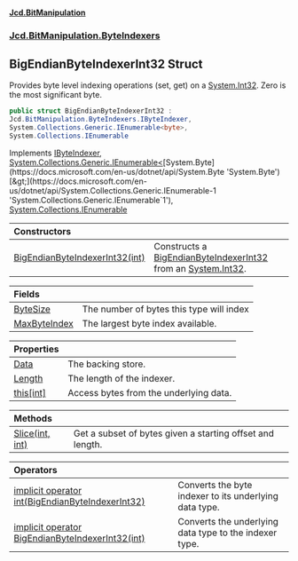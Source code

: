 #### [Jcd.BitManipulation](index.md 'index')
### [Jcd.BitManipulation.ByteIndexers](Jcd.BitManipulation.ByteIndexers.md 'Jcd.BitManipulation.ByteIndexers')

## BigEndianByteIndexerInt32 Struct

Provides byte level indexing operations (set, get) on a [System.Int32](https://docs.microsoft.com/en-us/dotnet/api/System.Int32 'System.Int32'). Zero is the most significant byte.

```csharp
public struct BigEndianByteIndexerInt32 :
Jcd.BitManipulation.ByteIndexers.IByteIndexer,
System.Collections.Generic.IEnumerable<byte>,
System.Collections.IEnumerable
```

Implements [IByteIndexer](Jcd.BitManipulation.ByteIndexers.IByteIndexer.md 'Jcd.BitManipulation.ByteIndexers.IByteIndexer'), [System.Collections.Generic.IEnumerable&lt;](https://docs.microsoft.com/en-us/dotnet/api/System.Collections.Generic.IEnumerable-1 'System.Collections.Generic.IEnumerable`1')[System.Byte](https://docs.microsoft.com/en-us/dotnet/api/System.Byte 'System.Byte')[&gt;](https://docs.microsoft.com/en-us/dotnet/api/System.Collections.Generic.IEnumerable-1 'System.Collections.Generic.IEnumerable`1'), [System.Collections.IEnumerable](https://docs.microsoft.com/en-us/dotnet/api/System.Collections.IEnumerable 'System.Collections.IEnumerable')

| Constructors | |
| :--- | :--- |
| [BigEndianByteIndexerInt32(int)](Jcd.BitManipulation.ByteIndexers.BigEndianByteIndexerInt32.BigEndianByteIndexerInt32(int).md 'Jcd.BitManipulation.ByteIndexers.BigEndianByteIndexerInt32.BigEndianByteIndexerInt32(int)') | Constructs a [BigEndianByteIndexerInt32](Jcd.BitManipulation.ByteIndexers.BigEndianByteIndexerInt32.md 'Jcd.BitManipulation.ByteIndexers.BigEndianByteIndexerInt32') from an [System.Int32](https://docs.microsoft.com/en-us/dotnet/api/System.Int32 'System.Int32'). |

| Fields | |
| :--- | :--- |
| [ByteSize](Jcd.BitManipulation.ByteIndexers.BigEndianByteIndexerInt32.ByteSize.md 'Jcd.BitManipulation.ByteIndexers.BigEndianByteIndexerInt32.ByteSize') | The number of bytes this type will index |
| [MaxByteIndex](Jcd.BitManipulation.ByteIndexers.BigEndianByteIndexerInt32.MaxByteIndex.md 'Jcd.BitManipulation.ByteIndexers.BigEndianByteIndexerInt32.MaxByteIndex') | The largest byte index available. |

| Properties | |
| :--- | :--- |
| [Data](Jcd.BitManipulation.ByteIndexers.BigEndianByteIndexerInt32.Data.md 'Jcd.BitManipulation.ByteIndexers.BigEndianByteIndexerInt32.Data') | The backing store. |
| [Length](Jcd.BitManipulation.ByteIndexers.BigEndianByteIndexerInt32.Length.md 'Jcd.BitManipulation.ByteIndexers.BigEndianByteIndexerInt32.Length') | The length of the indexer. |
| [this[int]](Jcd.BitManipulation.ByteIndexers.BigEndianByteIndexerInt32.this[int].md 'Jcd.BitManipulation.ByteIndexers.BigEndianByteIndexerInt32.this[int]') | Access bytes from the underlying data. |

| Methods | |
| :--- | :--- |
| [Slice(int, int)](Jcd.BitManipulation.ByteIndexers.BigEndianByteIndexerInt32.Slice(int,int).md 'Jcd.BitManipulation.ByteIndexers.BigEndianByteIndexerInt32.Slice(int, int)') | Get a subset of bytes given a starting offset and length. |

| Operators | |
| :--- | :--- |
| [implicit operator int(BigEndianByteIndexerInt32)](Jcd.BitManipulation.ByteIndexers.BigEndianByteIndexerInt32.op_Implicitint(Jcd.BitManipulation.ByteIndexers.BigEndianByteIndexerInt32).md 'Jcd.BitManipulation.ByteIndexers.BigEndianByteIndexerInt32.op_Implicit int(Jcd.BitManipulation.ByteIndexers.BigEndianByteIndexerInt32)') | Converts the byte indexer to its underlying data type. |
| [implicit operator BigEndianByteIndexerInt32(int)](Jcd.BitManipulation.ByteIndexers.BigEndianByteIndexerInt32.op_ImplicitJcd.BitManipulation.ByteIndexers.BigEndianByteIndexerInt32(int).md 'Jcd.BitManipulation.ByteIndexers.BigEndianByteIndexerInt32.op_Implicit Jcd.BitManipulation.ByteIndexers.BigEndianByteIndexerInt32(int)') | Converts the underlying data type to the indexer type. |
